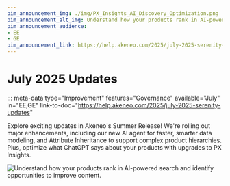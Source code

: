 ```yaml
---
pim_announcement_img: ./img/PX_Insights_AI_Discovery_Optimization.png
pim_announcement_alt_img: Understand how your products rank in AI-powered search and identify opportunities to improve content.
pim_announcement_audience:
- EE
- GE
pim_announcement_link: https://help.akeneo.com/2025/july-2025-serenity-updates
---
```


# July 2025 Updates
::: meta-data type="Improvement" features="Governance" available="July" in="EE,GE" link-to-doc="https://help.akeneo.com/2025/july-2025-serenity-updates"

Explore exciting updates in Akeneo's Summer Release! We're rolling out major enhancements, including our new AI agent for faster, smarter data modeling, and Attribute Inheritance to support complex product hierarchies. Plus, optimize what ChatGPT says about your products with upgrades to PX Insights. 

![Understand how your products rank in AI-powered search and identify opportunities to improve content.](../img/PX_Insights_AI_Discovery_Optimization.png)

